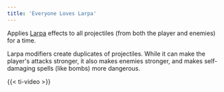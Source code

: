 ```yaml
---
title: 'Everyone Loves Larpa'
---
```


Applies [Larpa](https://noita.wiki.gg/wiki/Larpa) effects to all projectiles (from both the player and enemies) for a time.

Larpa modifiers create duplicates of projectiles. While it can make the player's attacks stronger, it also makes enemies stronger, and makes self-damaging spells (like bombs) more dangerous.

{{< ti-video >}}

